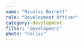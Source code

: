 ```yaml
---
name: "Nicolas Burnett"
role: "Development Officer"
category: development
filter: "development"
photo: "dallas"
---
```


